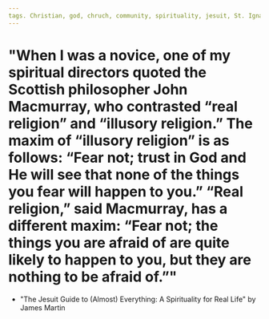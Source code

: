 ```yaml
---
tags. Christian, god, chruch, community, spirituality, jesuit, St. Ignatius Loyola, religion
---
```


# "When I was a novice, one of my spiritual directors quoted the Scottish philosopher John Macmurray, who contrasted “real religion” and “illusory religion.” The maxim of “illusory religion” is as follows: “Fear not; trust in God and He will see that none of the things you fear will happen to you.” “Real religion,” said Macmurray, has a different maxim: “Fear not; the things you are afraid of are quite likely to happen to you, but they are nothing to be afraid of.”"

- "The Jesuit Guide to (Almost) Everything: A Spirituality for Real Life" by James Martin 
